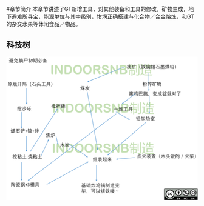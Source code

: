 #章节简介
本章节讲述了GT新增工具，对其他装备和工具的修改，矿物生成，地下避难所寻宝，能源单位与其中级别，坩埚正确搭建与化合物／合金熔炼，和GT的杂交水果等休闲食品／物品。
## 科技树
![](/assets/IMG_0411.PNG)
